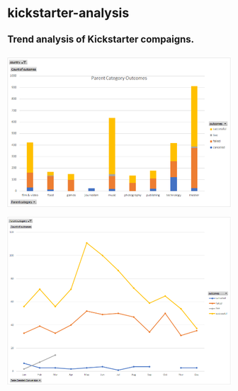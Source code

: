 # kickstarter-analysis
Trend analysis of Kickstarter compaigns.
---
![Category Statistics Graph](https://github.com/skanab/kickstarter-analysis/blob/master/Category%20Statistics%20Graph.png)
---
![Outcomes Based on Launch Date Graph](https://github.com/skanab/kickstarter-analysis/blob/master/Outcomes%20Based%20on%20Launch%20Date%20Graph.png?raw=true)
